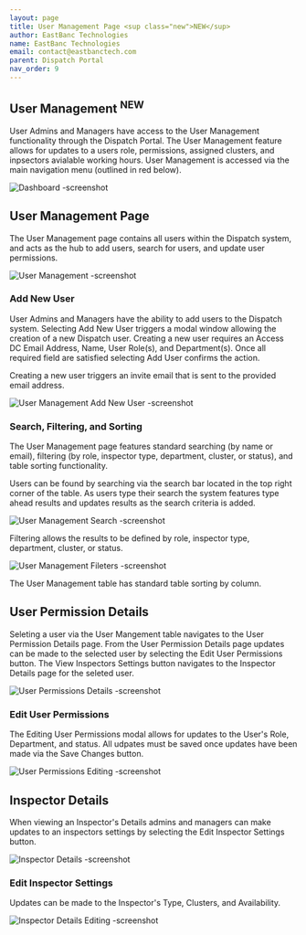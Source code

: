 ```yaml
---
layout: page
title: User Management Page <sup class="new">NEW</sup>
author: EastBanc Technologies
name: EastBanc Technologies
email: contact@eastbanctech.com
parent: Dispatch Portal
nav_order: 9
---
```


<section id="user-management-page" markdown="1">

# User Management <sup class="new">NEW</sup>

User Admins and Managers have access to the User Management functionality through the Dispatch Portal.  The User Management feature allows for updates to a users role, permissions, assigned clusters, and inpsectors avialable working hours. User Management is accessed via the main navigation menu (outlined in red below).  

![Dashboard -screenshot](../images/dispatch-portal/dp-user-management/dashboard.png)

## User Management Page

The User Management page contains all users within the Dispatch system, and acts as the hub to add users, search for users, and update user permissions.

![User Management -screenshot](../images/dispatch-portal/dp-user-management/usermanagementpage.png)
 
### Add New User

User Admins and Managers have the ability to add users to the Dispatch system.  Selecting Add New User triggers a modal window allowing the creation of a new Dispatch user. Creating a new user requires an Access DC Email Address, Name, User Role(s), and Department(s).  Once all required field are satisfied selecting Add User confirms the action. 

Creating a new user triggers an invite email that is sent to the provided email address. 

![User Management Add New User -screenshot](../images/dispatch-portal/dp-user-management/addnewuser.png)
 
### Search, Filtering, and Sorting 

The User Management page features standard searching (by name or email), filtering (by role, inspector type, department, cluster, or status), and table sorting functionality.

Users can be found by searching via the search bar located in the top right corner of the table.  As users type their search the system features type ahead results and updates results as the search criteria is added. 

![User Management Search -screenshot](../images/dispatch-portal/dp-user-management/usermanagementpage1.png)

Filtering allows the results to be defined by role, inspector type, department, cluster, or status.

![User Management Fileters -screenshot](../images/dispatch-portal/dp-user-management/usermanagementpage2.png)

The User Management table has standard table sorting by column. 

## User Permission Details

Seleting a user via the User Mangement table navigates to the User Permission Details page. From the User Permission Details page updates can be made to the selected user by selecting the Edit User Permissions button.  The View Inspectors Settings button navigates to the Inspector Details page for the seleted user. 

![User Permissions Details -screenshot](../images/dispatch-portal/dp-user-management/userpermissions.png)

### Edit User Permissions 

The Editing User Permissions modal allows for updates to the User's Role, Department, and status. All udpates must be saved once updates have been made via the Save Changes button. 

![User Permissions Editing -screenshot](../images/dispatch-portal/dp-user-management/userpermissions1.png)

## Inspector Details

When viewing an Inspector's Details admins and managers can make updates to an inspectors settings by selecting the Edit Inspector Settings button.

![Inspector Details -screenshot](../images/dispatch-portal/dp-user-management/inspectordetails.png)

### Edit Inspector Settings

Updates can be made to the Inspector's Type, Clusters, and Availability.

![Inspector Details Editing -screenshot](../images/dispatch-portal/dp-user-management/inspectordetails1.png)
